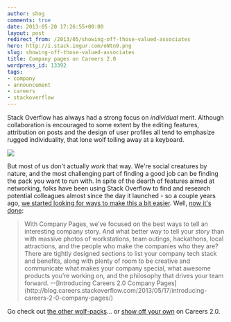 ```yaml
---
author: shog
comments: true
date: 2013-05-20 17:26:55+00:00
layout: post
redirect_from: /2013/05/showing-off-those-valued-associates
hero: http://i.stack.imgur.com/oNtn9.png
slug: showing-off-those-valued-associates
title: Company pages on Careers 2.0
wordpress_id: 13392
tags:
- company
- announcement
- careers
- stackoverflow
---
```


Stack Overflow has always had a strong focus on _individual_ merit. Although collaboration is encouraged to some extent by the editing features, attribution on posts and the design of user profiles all tend to emphasize rugged individuality, that lone wolf toiling away at a keyboard.

[![](http://i.stack.imgur.com/oNtn9.png)](http://www.flickr.com/photos/fremlin/2384478345/)

But most of us don't actually _work_ that way. We're social creatures by nature, and the most challenging part of finding a good job can be finding the pack you want to run with. In spite of the dearth of features aimed at networking, folks have been using Stack Overflow to find and research potential colleagues almost since the day it launched - so a couple years ago, [we started looking for ways to make this a bit easier](http://meta.stackoverflow.com/questions/80834/need-feedback-on-company-page-idea). Well, [now it's done](http://blog.careers.stackoverflow.com/2013/05/17/introducing-careers-2-0-company-pages/):



<blockquote>With Company Pages, we’ve focused on the best ways to tell an interesting company story. And what better way to tell your story than with massive photos of workstations, team outings, hackathons, local attractions, and the people who make the companies who they are? There are tightly designed sections to list your company tech stack and benefits, along with plenty of room to be creative and communicate what makes your company special, what awesome products you’re working on, and the philosophy that drives your team forward.
--[Introducing Careers 2.0 Company Pages](http://blog.careers.stackoverflow.com/2013/05/17/introducing-careers-2-0-company-pages/)</blockquote>



Go check out [the other wolf-packs](http://careers.stackoverflow.com/jobs/companies)... or [show off your own](http://careers.stackoverflow.com/products/company-pages) on Careers 2.0. 

